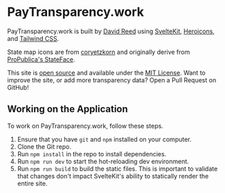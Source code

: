 # PayTransparency.work

PayTransparency.work is built by <a href="https://ktema.org">David Reed</a> using
	<a href="https://kit.svelte.dev">SvelteKit</a>,
	<a href="https://heroicons.com/">Heroicons</a>, and
	<a href="https://tailwindcss.com/">Tailwind CSS</a>.
</p>
<p>
	State map icons are from
	<a href="https://github.com/coryetzkorn/state-svg-defs">coryetzkorn</a> and originally derive from
	<a href="https://github.com/propublica/stateface">ProPublica's StateFace</a>.
</p>
<p>
	This site is <a href="https://github.com/davidmreed/paytransparency.work">open source</a> and
	available under the
	<a href="https://github.com/davidmreed/paytransparency.work/blob/main/LICENSE">MIT License</a>.
	Want to improve the site, or add more transparency data? Open a Pull Request on GitHub!
</p>

## Working on the Application

To work on PayTransparency.work, follow these steps.

1. Ensure that you have `git` and `npm` installed on your computer.
1. Clone the Git repo.
1. Run `npm install` in the repo to install dependencies.
1. Run `npm run dev` to start the hot-reloading dev environment.
1. Run `npm run build` to build the static files. This is important to validate that changes don't impact SvelteKit's ability to statically render the entire site.
